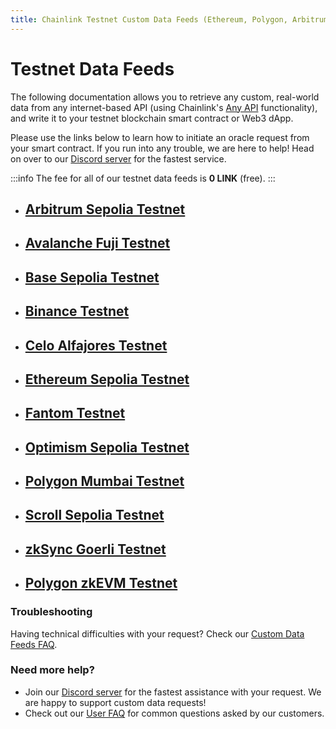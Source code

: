 ```yaml
---
title: Chainlink Testnet Custom Data Feeds (Ethereum, Polygon, Arbitrum, Binance, Avalanche, Base, Optimism, Fantom, Gnosis, Celo, Scroll, Linea, zkSync)
---
```


# Testnet Data Feeds

The following documentation allows you to retrieve any custom, real-world data from any internet-based API (using Chainlink's [Any API](https://docs.chain.link/any-api/introduction) functionality), and write it to your testnet blockchain smart contract or Web3 dApp. 

Please use the links below to learn how to initiate an oracle request from your smart contract. If you run into any trouble, we are here to help! Head on over to our [Discord server](https://discord.gg/Xs6SjqVPUA) for the fastest service.

:::info
The fee for all of our testnet data feeds is **0 LINK** (free).
:::

* ## [Arbitrum Sepolia Testnet](/services/direct-request-jobs/testnets/Arbitrum-Sepolia-Testnet-Jobs)
* ## [Avalanche Fuji Testnet](/services/direct-request-jobs/testnets/Avalanche-Fuji-Testnet-Jobs)
* ## [Base Sepolia Testnet](/services/direct-request-jobs/testnets/Base-Sepolia-Testnet-Jobs)
* ## [Binance Testnet](/services/direct-request-jobs/testnets/Binance-Testnet-Jobs)
* ## [Celo Alfajores Testnet](/services/direct-request-jobs/testnets/Celo-Alfajores-Testnet-Jobs)
* ## [Ethereum Sepolia Testnet](/services/direct-request-jobs/testnets/Ethereum-Sepolia-Testnet-Jobs)
* ## [Fantom Testnet](/services/direct-request-jobs/testnets/Fantom-Testnet-Jobs)
* ## [Optimism Sepolia Testnet](/services/direct-request-jobs/testnets/Optimism-Sepolia-Testnet-Jobs)
* ## [Polygon Mumbai Testnet](/services/direct-request-jobs/testnets/Polygon-Mumbai-Testnet-Jobs)
* ## [Scroll Sepolia Testnet](/services/direct-request-jobs/testnets/Scroll-Sepolia-Testnet-Jobs)
* ## [zkSync Goerli Testnet](/services/direct-request-jobs/testnets/zkSync-Goerli-Testnet-Jobs)
* ## [Polygon zkEVM Testnet](/services/direct-request-jobs/testnets/Polygon-zkEVM-Testnet-Jobs)

### Troubleshooting

Having technical difficulties with your request? Check our [Custom Data Feeds FAQ](/knowledgebase/faq/Chainlink-Users#custom-data-feeds).

### Need more help?

* Join our [Discord server](https://discord.gg/Xs6SjqVPUA) for the fastest assistance with your request. We are happy to support custom data requests!
* Check out our [User FAQ](/knowledgebase/faq/Chainlink-Users "FAQ - Chainlink Data Consumers") for common questions asked by our customers.